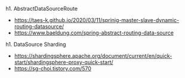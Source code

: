 
h1. AbstractDataSourceRoute
* https://taes-k.github.io/2020/03/11/sprinig-master-slave-dynamic-routing-datasource/
* https://www.baeldung.com/spring-abstract-routing-data-source

h1. DataSource Sharding
* https://shardingsphere.apache.org/document/current/en/quick-start/shardingsphere-proxy-quick-start/
* https://sg-choi.tistory.com/570